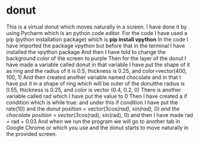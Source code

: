 # donut
This is a virtual donut which moves naturally in a screen.
I have done it by using Pycharm which is an python code editor.
For the code I have used a pip (python installation package) which is **pip install vpython**
In the code I have imported the package vpython but before that in the terminal I have installed the vpython package
And then I have told to change the background color of the screen to purple
Then for the layer of the donut I have made a variable called donut in that variable I have put the shape of it as ring and the radius of it is 0.5, thickness is 0.25, and color=vector(400, 100, 1)
And then created another variable named chocolate and in that I have put it in a shape of ring which will be outer of the donutthe radius is 0.55, thickness is 0.25, and color is vector (0.4, 0.2, 0)
There is another variable called rad which I have put the value to 0
Then I have created a if condition which is while true:
and under this if condition I have put the rate(10) and the donut position = vector(3*cos(rad), sin(rad), 0) and the chocolate position = vector(3*cos(rad), sin(rad), 0) and then I have made rad = rad + 0.03
And when we run the program we will go to another tab in Google Chrome or which you use and the donut starts to move naturally in the provided screen.
